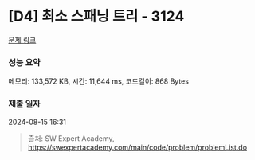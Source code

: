 # [D4] 최소 스패닝 트리 - 3124 

[문제 링크](https://swexpertacademy.com/main/code/problem/problemDetail.do?contestProbId=AV_mSnmKUckDFAWb) 

### 성능 요약

메모리: 133,572 KB, 시간: 11,644 ms, 코드길이: 868 Bytes

### 제출 일자

2024-08-15 16:31



> 출처: SW Expert Academy, https://swexpertacademy.com/main/code/problem/problemList.do